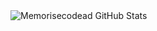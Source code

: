 <img align="left" alt ="Memorisecodead GitHub Stats" src = "https://github-readme-stats.vercel.app/api?username=Orange-hanter&border_color=true&theme=dark" />
<!--
**Orange-hanter/Orange-hanter** is a ✨ _special_ ✨ repository because its `README.md` (this file) appears on your GitHub profile.

Here are some ideas to get you started:

- 🔭 I’m currently working on ...
- 🌱 I’m currently learning ...
- 👯 I’m looking to collaborate on ...
- 🤔 I’m looking for help with ...
- 💬 Ask me about ...
- 📫 How to reach me: ...
- 😄 Pronouns: ...
- ⚡ Fun fact: ...
-->
